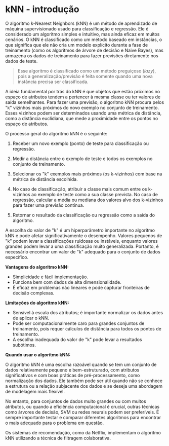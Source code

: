 # kNN - introdução

O algoritmo k-Nearest Neighbors (kNN) é um método de aprendizado de máquina supervisionado usado para classificação e regressão. Ele é considerado um algoritmo simples e intuitivo, mas ainda eficaz em muitos cenários. O kNN é classificado como um método baseado em instâncias, o que significa que ele não cria um modelo explícito durante a fase de treinamento (como os algoritmos de árvore de decisão e Naive Bayes), mas armazena os dados de treinamento para fazer previsões diretamente nos dados de teste.

> Esse algoritmo é classificado como um método preguiçoso (_lazy_), pois a generalização/previsão é feita somente quando uma nova instância precisa ser classificada.

A ideia fundamental por trás do kNN é que objetos que estão próximos no espaço de atributos tendem a pertencer à mesma classe ou ter valores de saída semelhantes. Para fazer uma previsão, o algoritmo kNN procura pelos "k" vizinhos mais próximos do novo exemplo no conjunto de treinamento. Esses vizinhos podem ser determinados usando uma métrica de distância, como a distância euclidiana, que mede a proximidade entre os pontos no espaço de atributos.

O processo geral do algoritmo kNN é o seguinte:

1. Receber um novo exemplo (ponto) de teste para classificação ou regressão.

2. Medir a distância entre o exemplo de teste e todos os exemplos no conjunto de treinamento.

3. Selecionar os "k" exemplos mais próximos (os k-vizinhos) com base na métrica de distância escolhida.

4. No caso de classificação, atribuir a classe mais comum entre os k-vizinhos ao exemplo de teste como a sua classe prevista. No caso de regressão, calcular a média ou mediana dos valores alvo dos k-vizinhos para fazer uma previsão contínua.

5. Retornar o resultado da classificação ou regressão como a saída do algoritmo.

A escolha do valor de "k" é um hiperparâmetro importante no algoritmo kNN e pode afetar significativamente o desempenho. Valores pequenos de "k" podem levar a classificações ruidosas ou instáveis, enquanto valores grandes podem levar a uma classificação muito generalizada. Portanto, é necessário encontrar um valor de "k" adequado para o conjunto de dados específico.

**Vantagens do algoritmo kNN:**

- Simplicidade e fácil implementação.
- Funciona bem com dados de alta dimensionalidade.
- É eficaz em problemas não lineares e pode capturar fronteiras de decisão complexas.

**Limitações do algoritmo kNN:**

- Sensível à escala dos atributos; é importante normalizar os dados antes de aplicar o kNN.
- Pode ser computacionalmente caro para grandes conjuntos de treinamento, pois requer cálculos de distância para todos os pontos de treinamento.
- A escolha inadequada do valor de "k" pode levar a resultados subótimos.

**Quando usar o algoritmo kNN:**

O algoritmo kNN é uma escolha razoável quando se tem um conjunto de dados relativamente pequeno e bem-estruturado, com atributos significativos e com boas práticas de pré-processamento, como normalização dos dados. Ele também pode ser útil quando não se conhece a estrutura ou a relação subjacente dos dados e se deseja uma abordagem de modelagem mais flexível. 

No entanto, para conjuntos de dados muito grandes ou com muitos atributos, ou quando a eficiência computacional é crucial, outras técnicas como árvores de decisão, SVM ou redes neurais podem ser preferíveis. É sempre importante testar e comparar diferentes algoritmos para encontrar o mais adequado para o problema em questão.

Os sistemas de recomendação, como da Netflix, implementam o algoritmo kNN utilizando a técnica de filtragem colaborativa.